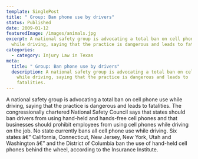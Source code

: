 ```yaml
---
template: SinglePost
title: " Group: Ban phone use by drivers"
status: Published
date: 2009-01-12
featuredImage: /images/animals.jpg
excerpt: A national safety group is advocating a total ban on cell phone use
  while driving, saying that the practice is dangerous and leads to fatalities.
categories:
  - category: Injury Law in Texas
meta:
  title: " Group: Ban phone use by drivers"
  description: A national safety group is advocating a total ban on cell phone use
    while driving, saying that the practice is dangerous and leads to
    fatalities.
---
```

<!--StartFragment-->

A national safety group is advocating a total ban on cell phone use while driving, saying that the practice is dangerous and leads to fatalities. The congressionally chartered National Safety Council says that states should ban drivers from using hand-held and hands-free cell phones and that businesses should prohibit employees from using cell phones while driving on the job. No state currently bans all cell phone use while driving. Six states â€” California, Connecticut, New Jersey, New York, Utah and Washington â€” and the District of Columbia ban the use of hand-held cell phones behind the wheel, according to the Insurance Institute.

<!--EndFragment-->